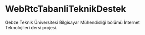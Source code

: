 # WebRtcTabanliTeknikDestek
Gebze Teknik Üniversitesi Bilgisayar Mühendisliği bölümü İnternet Teknolojileri dersi projesi.
